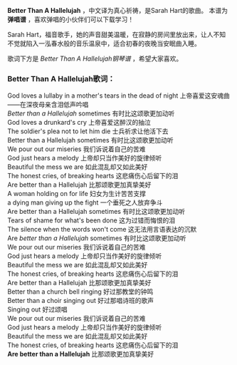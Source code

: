 

**Better Than A Hallelujah** ，中文译为真心祈祷，是Sarah Hart的歌曲。 本谱为 **弹唱谱**
，喜欢弹唱的小伙伴们可以下载学习！  
  
Sarah Hart，福音歌手，她的声音甜美温暖，在寂静的房间里放出来，让人不知不觉就陷入一泓春水般的音乐温泉中，适合初春的夜晚当安眠曲入睡。  
  
歌词下方是 _Better Than A Hallelujah钢琴谱_ ，希望大家喜欢。  

### Better Than A Hallelujah歌词：

God loves a lullaby in a mother's tears in the dead of night
上帝喜爱这安魂曲——在深夜母亲含泪低声吟唱  
_Better than a Hallelujah_ sometimes 有时比这颂歌更加动听  
God loves a drunkard's cry 上帝喜爱这醉汉的抽泣  
The soldier's plea not to let him die 士兵祈求让他活下去  
Better than a Hallelujah sometimes 有时比这颂歌更加动听  
We pour out our miseries 我们诉说着自己的苦难  
God just hears a melody 上帝却只当作美好的旋律倾听  
Beautiful the mess we are 如此混乱却又如此美好  
The honest cries, of breaking hearts 这悲痛伤心后留下的泪  
Are better than a Hallelujah 比那颂歌更加真挚美好  
A woman holding on for life 妇女为生计苦苦支撑  
a dying man giving up the fight 一个垂死之人放弃争斗  
Are better than a Hallelujah sometimes 有时比这颂歌更加动听  
Tears of shame for what's been done 这为过错而悔恨的泪  
The silence when the words won't come 这无法用言语表达的沉默  
Are _better than a Hallelujah_ sometimes 有时比这颂歌更加动听  
We pour out our miseries 我们诉说着自己的苦难  
God just hears a melody 上帝却只当作美好的旋律倾听  
Beautiful the mess we are 如此混乱却又如此美好  
The honest cries, of breaking hearts 这悲痛伤心后留下的泪  
Are better than a Hallelujah 比那颂歌更加真挚美好  
Better than a church bell ringing 好过那教堂的钟鸣  
Better than a choir singing out 好过那唱诗班的歌声  
Singing out 好过颂唱  
We pour out our miseries 我们诉说着自己的苦难  
God just hears a melody 上帝却只当作美好的旋律倾听  
Beautiful the mess we are 如此混乱却又如此美好  
The honest cries, of breaking hearts 这悲痛伤心后留下的泪  
**Are better than a Hallelujah** 比那颂歌更加真挚美好

